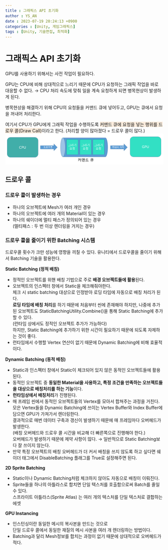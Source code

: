 ```yaml
---
title : 그래픽스 API 초기화
author : YS_AN
date : 2023-07-19 20:24:13 +0900
categories : [Unity, 게임그래픽스]
tags : [Unity, 기술면접, 최적화]
---
```


# 그래픽스 API 초기화

GPU를 사용하기 위해서는 사전 작업이 필요하다.

GPU는 CPU에 비해 상대적으로 느리기 때문에 CPU가 요청하는 그래픽 작업을 바로 대응할 수 없다. 
→ CPU 처리 속도에 맞춰 일을 계속 요청하게 되면 병목현상이 발생하게 된다. 

병목현상을 해결하기 위해 CPU의 요청들을 커맨드 큐에 넣어두고, GPU는 큐에서 요청을 꺼내어 처리한다. 

여기서 CPU가 GPU에게 그래픽 작업을 수행하도록 <span style='background-color: #FBECDD'>커맨드 큐에 요청을 넣는 행위를 드로우 콜(Draw Call)</span>이라고 한다.
(처리할 양이 많아졌다 = 드로우 콜이 많다.)
![드로우콜 이미지](../../assets/img//post/Unity/GameGraphics/071901_DrawCall.PNG)


## 드로우 콜

### 드로우 콜이 발생하는 경우

- 하나의 오브젝트에 Mesh가 여러 개인 경우
- 하나의 오브젝트에 여러 개의 Material이 있는 경우
- 하나의 쉐이더에 멀티 패스가 정의되어 있는 경우 <br/> (멀티패스 : 두 번 이상 렌더링을 거치는 경우)


### 드로우 콜을 줄이기 위한 Batching 시스템

드로우콜 횟수가 크만 성능에 영향을 끼칠 수 있다.
유니티에서 드로우콜을 줄이기 위해서 Batching 기술을 활용한다. 

**Static Batching (정적 배칭)**
 * 정적인 오브젝트를 위핸 배칭 기법으로 주로 **배경 오브젝트들에 활용**된다. 
 * 오브젝트의 인스펙터 창에서 Static을 체크해줘야한다. <br/>
   체크 시 static batching 대상으로 인정받아 로딩 타임에 자동으로 배칭 처리가 된다. <br/>
   **로딩 타임에 배칭 처리**를 하기 때문에 처음부터 씬에 존재해야 하지만, 나중에 추가된 오브젝트도 StaticBatchingUtility.Combine()을 통해 Static Batching에 추가할 수 있다. <br/>
   (런타임 상에서도 정적인 오브젝트 추가가 가능하다) <br/>
   하지만, Static Batching에 추가하기 위한 시간이 필요하기 때문에 되도록 자제하는 것이 좋다.
 * 런타임에서 수행할 Vertex 연산이 없기 때문에 Dynamic Batching에 비해 효율적이다.
 
**Dynamic Batching (동적 배칭)**
 * Static과 인스펙터 창에서 Static이 체크되어 있지 않은 동적인 오브젝트들에 활용된다. 
 * 동적인 오브젝트 중 **동일한 Material을 사용하고, 특정 조건을 만족하는 오브젝트들을 대상으로 배칭처리를 하는 기능**이다. 
 * **런타임상에서 배칭처리**가 진행된다. 
 * 매 프레임 씬에서 동적인 오브젝트들의 Vertex를 모아서 합쳐주는 과정을 거친다. <br/>
   모은 Vertex들을 Dynamic Batching에 쓰이는 Vertex Buffer와 Index Buffer에 담으면 GPU가 가져가서 렌더링한다. <br/>
   결과적으로 매번 데이터 구축과 갱신이 발생하기 때문에 매 프레임마다 오버헤드가 발생한다. <br/>
   (배칭 오버헤드와 드로우 콜 시간을 비교해 더 빠른쪽으로 진행해야 한다.) <br/>
   오버헤드가 발생하기 때문에 제약 사항이 많다. → 일반적으로 Static Batching보다 잘 쓰이지 않는다. 
 * 만약 특정 오브젝트의 배칭 오버헤드가 더 커서 배칭을 쓰지 않도록 하고 싶다면 쉐이더 태그에서 DisableBatching 플래그를 True로 설정해주면 된다.
 
**2D Sprite Batching**
 * Static이나 Dynamic Batching처럼 체크하지 않아도 자동으로 배칭이 이뤄진다.
 * Sprite들을 하나의 아틀라스로 합치면 단일 텍스처를 호출함으로써 Batch를 줄일 수 있다. <br/>
   스프라이트 아틀라스(Sprite Atlas) 는 여러 개의 텍스처를 단일 텍스처로 결합하는 에셋

**GPU Instancing**
 * 인스턴싱이란 동일한 메시의 복사본을 만드는 것으로 <br>
   단일 드로우 콜에서 동일한 재질의 메시 사본을 여러 개 렌더링하는 방법이다. 
 * Batching과 달리 Mesh정보를 합치는 과정이 없기 때문에 상대적으로 오버헤드가 적다.
